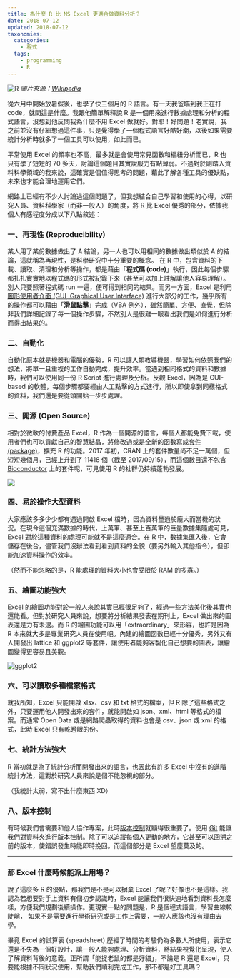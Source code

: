 ```yaml
---
title: 為什麼 R 比 MS Excel 更適合做資料分析？
date: 2018-07-12
updated: 2018-07-12
taxonomies:
  categories: 
    - 程式
  tags: 
    - programming
    - R
---
```


![R](https://drive.google.com/uc?export=view&id=1DMYOODmo5Me-vs0TMaKz1L7EhzEftQWb)
_圖片來源：[Wikipedia](https://zh.wikipedia.org/wiki/R语言)_

從六月中開始放暑假後，也學了快三個月的 R 語言。有一天我爸瞄到我正在打 code，就問這是什麼。我跟他簡單解釋說 R 是一個用來進行數據處理和分析的程式語言，沒想到他反問我為什麼不用 Excel 做就好。對耶！好問題！老實說，我之前並沒有仔細想過這件事，只是覺得學了一個程式語言好酷好潮，以後如果需要統計分析時就多了一個工具可以使用，如此而已。

<!-- more -->

平常使用 Excel 的頻率也不高，最多就是會使用常見函數和樞紐分析而已，R 也只有學了短短的 70 多天，討論這個題目其實說服力有點薄弱。不過對於剛踏入資料科學領域的我來說，這確實是個值得思考的問題，藉此了解各種工具的優缺點，未來也才能合理地運用它們。

網路上已經有不少人討論過這個問題了，但我想結合自己學習和使用的心得，以研究人員、資料科學家（而非一般人）的角度，將 R 比 Excel 優秀的部分，依據我個人有感程度分成以下八點敘述：

### 一、再現性 (Reproducibility)

某人用了某份數據做出了 A 結論，另一人也可以用相同的數據做出類似於 A 的結論，這就稱為再現性，是科學研究中十分重要的概念。
在 R 中，包含資料的下載、讀取、清理和分析等操作，都是藉由「**程式碼 (code)**」執行，因此每個步驟都扎扎實實地以程式碼的形式被紀錄下來（甚至可以加上註解讓他人容易理解）。別人只要照著程式碼 run 一遍，便可得到相同的結果。而另一方面，Excel 是利用[圖形使用者介面 (GUI, Graphical User Interface)](https://zh.wikipedia.org/wiki/图形用户界面) 進行大部分的工作，幾乎所有的操作都可以藉由「**滑鼠點擊**」完成（VBA 例外），雖然簡單、方便、直覺，但除非我們詳細記錄了每一個操作步驟，不然別人是很難一眼看出我們是如何進行分析而得出結果的。

### 二、自動化

自動化原本就是機器和電腦的優勢，R 可以讓人類教導機器，學習如何依照我們的想法，將單一且重複的工作自動完成，提升效率。當遇到相同格式的資料和數據時，我們可以使用同一份 R Script 進行處理及分析。反觀 Excel，因為是 GUI-based 的軟體，每個步驟都要經由人工點擊的方式進行，所以即使拿到同樣格式的資料，我們還是要從頭開始一步步處理。

### 三、開源 (Open Source)

相對於微軟的付費產品 Excel，R 作為一個開源的語言，每個人都能免費下載，使用者們也可以貢獻自己的智慧結晶，將修改過或是全新的函數寫成[套件 (package)](https://cran.r-project.org/web/packages/)，擴充 R 的功能。2017 年初，CRAN 上的套件數量尚不足一萬個，但短短幾個月，已經上升到了 11418 個（截至 2017/09/15），而這個數目還不包含 [Bioconductor](http://www.bioconductor.org/install/) 上的套件呢，可見使用 R 的社群仍持續蓬勃發展。

![](https://drive.google.com/uc?export=view&id=173SlzmCZtzv2jjFbU7tnnAqqe1VwBwwJ)

### 四、易於操作大型資料

大家應該多多少少都有遇過開啟 Excel 檔時，因為資料量過於龐大而當機的狀況。在現今這個充滿數據的時代，上萬筆、甚至上百萬筆的巨量數據集隨處可見，Excel 對於這種資料的處理可能就不是這麼適合。在 R 中，數據集匯入後，它會儲存在後台，儘管我們沒辦法看到看到資料的全貌（要另外輸入其他指令），但卻能加速資料操作的效率。

（然而不能忽略的是，R 能處理的資料大小也會受限於 RAM 的多寡。）

### 五、繪圖功能強大

Excel 的繪圖功能對於一般人來說其實已經很足夠了，經過一些方法美化後其實也還能看。但對於研究人員來說，想要將分析結果發表在期刊上，Excel 做出來的圖表還是力有未逮。而 R 的繪圖功能可以用「extraordinary」來形容，也許是因為 R 本來就大多是專業研究人員在使用吧。內建的繪圖函數已經十分優秀，另外又有人開發出 lattice 和 ggplot2 等套件，讓使用者能夠客製化自己想要的圖表，讓繪圖變得更容易且美觀。

![ggplot2](https://drive.google.com/uc?export=view&id=1dbMVFM_uUXPzXvt351btcb_UXKfm7zQa)

### 六、可以讀取多種檔案格式

就我所知，Excel 只能開啟 xlsx、csv 和 txt 格式的檔案，但 R 除了這些格式之外，只要運用他人開發出來的套件，就能開啟如 json、xml、html 等格式的檔案。而通常 Open Data 或是網路爬蟲取得的資料也會是 csv、json 或 xml 的格式，此時 Excel 只有乾瞪眼的份。

### 七、統計方法強大

R 當初就是為了統計分析而開發出來的語言，也因此有許多 Excel 中沒有的進階統計方法，這對於研究人員來說是個不能忽視的部分。

（我統計太弱，寫不出什麼東西 XD）

### 八、版本控制

有時候我們會需要和他人協作專案，此時[版本控制](https://zh.m.wikipedia.org/zh-tw/版本控制)就顯得很重要了。使用 [Git](https://git-scm.com) 能讓我們對資料夾進行版本控制。除了可以追蹤每個人更動的地方，它甚至可以回溯之前的版本，使錯誤發生時能即時挽回。而這個部分是 Excel 望塵莫及的。

---

### 那 Excel 什麼時候能派上用場？

說了這麼多 R 的優點，那我們是不是可以摒棄 Excel 了呢？好像也不是這樣。我認為若想要對手上資料有個初步認識時，Excel 能讓我們很快速地看到資料長怎麼樣，方便我們規劃後續操作。更現實一點的問題是，R 是個程式語言，學習曲線較陡峭， 如果不是需要進行學術研究或是工作上需要，一般人應該也沒有理由去學。

畢竟 Excel 的試算表 (speadsheet) 歷經了時間的考驗仍為多數人所使用，表示它還是不失為一個好設計，讓一般人能夠處理、分析資料，將結果視覺化呈現，使人了解資料背後的意義。正所謂「能捉老鼠的都是好貓」，不論是 R 還是 Excel，只要能根據不同狀況使用，幫助我們順利完成工作，那不都是好工具嗎？